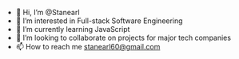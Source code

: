 - 👋 Hi, I’m @Stanearl
- 👀 I’m interested in Full-stack Software Engineering
- 🌱 I’m currently learning JavaScript
- 💞️ I’m looking to collaborate on projects for major tech companies
- 📫 How to reach me stanearl60@gmail.com

<!---
Stanearl/Stanearl is a ✨ special ✨ repository because its `README.md` (this file) appears on your GitHub profile.
You can click the Preview link to take a look at your changes.
--->
